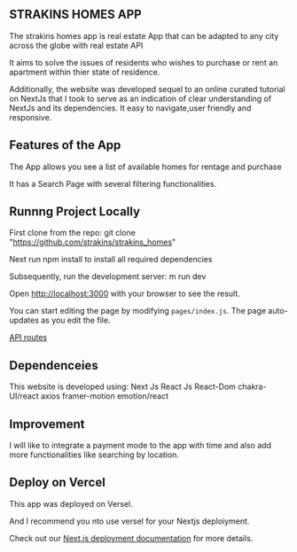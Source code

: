 ## STRAKINS HOMES APP

The strakins homes app is real estate App that can be adapted to any city across the globe with real estate API

It aims to solve the issues of residents who wishes to purchase or rent an apartment within thier state of residence. 

Additionally, the website was developed sequel to an online curated tutorial on NextJs that I took to serve as an indication of clear understanding of NextJs and its dependencies.  It easy to navigate,user friendly and responsive.

## Features of the App

The App allows you see a list of available homes for rentage and purchase

It has a Search Page with several filtering functionalities.

## Runnng Project Locally

First clone from the repo: git clone "https://github.com/strakins/strakins_homes"

Next run npm install to install all required dependencies 

Subsequently,
run the development server:  m run dev

Open [http://localhost:3000](http://localhost:3000) with your browser to see the result.

You can start editing the page by modifying `pages/index.js`. The page auto-updates as you edit the file.

[API routes](https://rapidapi.com/apidojo/api/bayut)


## Dependenceies

This website is developed using:
  Next Js
  React Js
  React-Dom
  chakra-UI/react
  axios
  framer-motion
  emotion/react
  

## Improvement

I will like to integrate a payment mode to the app with time and also add more functionalities like searching by location.

## Deploy on Vercel

This app was deployed on Versel.

And I recommend you nto use versel for your Nextjs deploiyment.

Check out our [Next.js deployment documentation](https://nextjs.org/docs/deployment) for more details.
